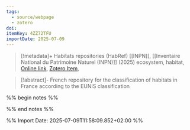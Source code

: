 ```yaml
---
tags:
  - source/webpage
  - zotero
doi: 
itemKey: 4ZZ72TFU
importDate: 2025-07-09
---
```

>[!metadata]+
> Habitats repositories (HabRef)
> [[INPN]], 
> [[Inventaire National du Patrimoine Naturel (INPN)]] (2025)
> ecosystem, habitat, 
> [Online link](https://inpn.mnhn.fr/programme/referentiel-habitats), [Zotero Item](zotero://select/library/items/4ZZ72TFU),

>[!abstract]-
>French repository for the classification of habitats in France according to the EUNIS classification

%% begin notes %%

%% end notes %%

%% Import Date: 2025-07-09T11:58:09.852+02:00 %%
